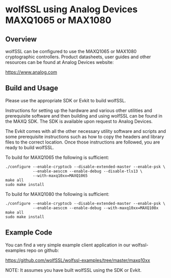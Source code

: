 wolfSSL using Analog Devices MAXQ1065 or MAX1080
================================================

## Overview

wolfSSL can be configured to use the MAXQ1065 or MAX1080 cryptographic
controllers. Product datasheets, user guides and other resources can be found at
Analog Devices website:

https://www.analog.com

## Build and Usage

Please use the appropriate SDK or Evkit to build wolfSSL.

Instructions for setting up the hardware and various other utilities and
prerequisite software and then building and using wolfSSL can be found in the
MAXQ SDK. The SDK is available upon request to Analog Devices.

The Evkit comes with all the other necessary utility software and scripts and
some prerequisite instructions such as how to copy the headers and library
files to the correct location. Once those instructions are followed, you are
ready to build wolfSSL.

To build for MAXQ1065 the following is sufficient:

```
./configure --enable-cryptocb --disable-extended-master --enable-psk \
            --enable-aesccm --enable-debug --disable-tls13 \
            --with-maxq10xx=MAXQ1065
make all
sudo make install
```
To build for MAXQ1080 the following is sufficient:

```
./configure --enable-cryptocb --disable-extended-master --enable-psk \
            --enable-aesccm --enable-debug --with-maxq10xx=MAXQ108x
make all
sudo make install
```

## Example Code

You can find a very simple example client application in our wolfssl-examples
repo on github:

https://github.com/wolfSSL/wolfssl-examples/tree/master/maxq10xx

NOTE: It assumes you have built wolfSSL using the SDK or Evkit.

